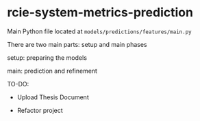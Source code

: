 # rcie-system-metrics-prediction 

Main Python file located at `models/predictions/features/main.py`

There are two main parts: setup and main phases

setup: preparing the models

main: prediction and refinement

TO-DO:

- Upload Thesis Document

- Refactor project